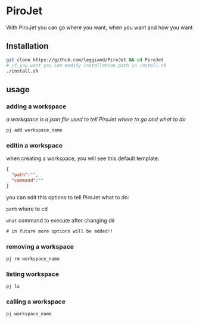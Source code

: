 # PiroJet
With PiroJet you can go where you want, when you want and how you want
## Installation
```bash
git clone https://github.com/leggiand/PiroJet && cd PiroJet
# if you want you can modify installation path in install.sh
./install.sh
```
## usage
### adding a workspace
_a workspace is a json file used to tell PiroJet where to go and what to do_
```bash
pj add workspace_name
```
### editin a workspace
when creating a workspace, you will see this default template:
```json
{
  "path":"",
  "command":""
}
```
you can edit this options to tell PiroJet what to do:

`path` 
where to cd

`what`
command to execute after changing dir

```diff
# in future more options will be added!!
```


### removing a workspace
```bash
pj rm workspace_name
```

### listing workspace
```bash
pj ls
```

### calling a workspace
```bash
pj workspace_name
```
